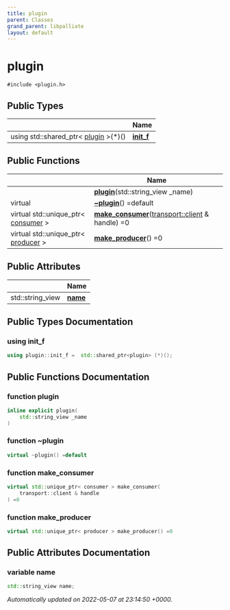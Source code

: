 ```yaml
---
title: plugin
parent: Classes
grand_parent: libpalliate
layout: default
---
```


# plugin






`#include <plugin.h>`

## Public Types

|                | Name           |
| -------------- | -------------- |
| using std::shared_ptr< [plugin](/libpalliate/generated/Classes/classplugin) >(*)() | **[init_f](/libpalliate/generated/Classes/classplugin#using-init-f)**  |

## Public Functions

|                | Name           |
| -------------- | -------------- |
| | **[plugin](/libpalliate/generated/Classes/classplugin#function-plugin)**(std::string_view _name) |
| virtual | **[~plugin](/libpalliate/generated/Classes/classplugin#function-~plugin)**() =default |
| virtual std::unique_ptr< [consumer](/libpalliate/generated/Classes/classconsumer) > | **[make_consumer](/libpalliate/generated/Classes/classplugin#function-make-consumer)**([transport::client](/libpalliate/generated/Classes/classtransport_1_1client) & handle) =0 |
| virtual std::unique_ptr< [producer](/libpalliate/generated/Classes/classproducer) > | **[make_producer](/libpalliate/generated/Classes/classplugin#function-make-producer)**() =0 |

## Public Attributes

|                | Name           |
| -------------- | -------------- |
| std::string_view | **[name](/libpalliate/generated/Classes/classplugin#variable-name)**  |

## Public Types Documentation

### using init_f

```cpp
using plugin::init_f =  std::shared_ptr<plugin> (*)();
```


## Public Functions Documentation

### function plugin

```cpp
inline explicit plugin(
    std::string_view _name
)
```


### function ~plugin

```cpp
virtual ~plugin() =default
```


### function make_consumer

```cpp
virtual std::unique_ptr< consumer > make_consumer(
    transport::client & handle
) =0
```


### function make_producer

```cpp
virtual std::unique_ptr< producer > make_producer() =0
```


## Public Attributes Documentation

### variable name

```cpp
std::string_view name;
```



_Automatically updated on 2022-05-07 at 23:14:50 +0000._